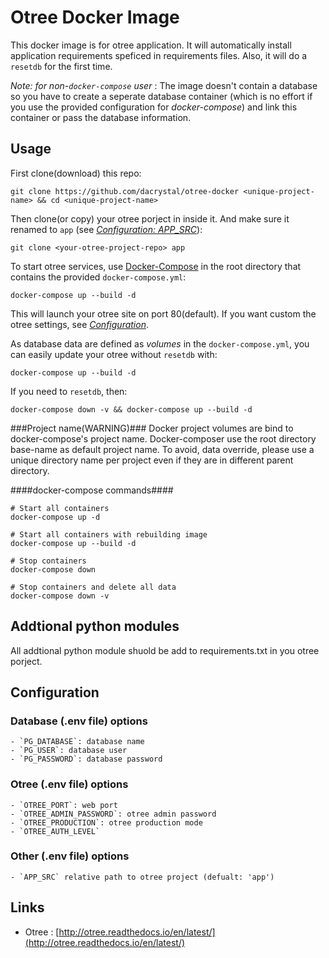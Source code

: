 
# Otree Docker Image
This docker image is for otree application.
It will automatically install application requirements speficed in requirements files. 
Also, it will do a `resetdb` for the first time.

*Note: for non-`docker-compose` user* : The image doesn't contain a database so you have to create a seperate database
container (which is no effort if you use the provided configuration for
*docker-compose*) and link this container or pass the database information.

## Usage


First clone(download) this repo:

    git clone https://github.com/dacrystal/otree-docker <unique-project-name> && cd <unique-project-name>

Then clone(or copy) your otree porject in inside it. And make sure it renamed to `app` (see [*Configuration: APP_SRC*](#configuration)):

    git clone <your-otree-project-repo> app
    
    
To start otree services, use [Docker-Compose](https://docs.docker.com/compose/) in the root directory
that contains the provided `docker-compose.yml`:

    docker-compose up --build -d

This will launch your otree site on port 80(default). If you want custom
the otree settings, see [*Configuration*](#configuration).


As database data are defined as *volumes* in the `docker-compose.yml`,
you can easily update your otree without `resetdb` with:

    docker-compose up --build -d

If you need to `resetdb`, then: 

    docker-compose down -v && docker-compose up --build -d


###Project name(WARNING)###
  Docker project volumes are bind to docker-compose's project name. 
  Docker-composer use the root directory base-name as default project name. 
  To avoid, data override, please use a unique directory name per project even if they are in different parent directory.

####docker-compose commands####

```shell
# Start all containers
docker-compose up -d

# Start all containers with rebuilding image
docker-compose up --build -d

# Stop containers
docker-compose down

# Stop containers and delete all data
docker-compose down -v
```


## Addtional python modules

All addtional python module shuold be add to requirements.txt in you otree porject.


## Configuration 

### Database (.env file) options
    - `PG_DATABASE`: database name
    - `PG_USER`: database user 
    - `PG_PASSWORD`: database password

### Otree (.env file) options
    - `OTREE_PORT`: web port
    - `OTREE_ADMIN_PASSWORD`: otree admin password
    - `OTREE_PRODUCTION`: otree production mode
    - `OTREE_AUTH_LEVEL`

### Other (.env file) options
    - `APP_SRC` relative path to otree project (defualt: 'app')


## Links

- Otree : [http://otree.readthedocs.io/en/latest/](http://otree.readthedocs.io/en/latest/)
